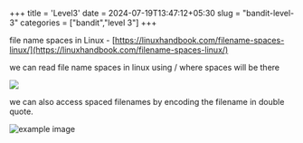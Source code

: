 +++
title = 'Level3'
date = 2024-07-19T13:47:12+05:30
slug = "bandit-level-3"
categories = ["bandit","level 3"]
+++

file name spaces in Linux - [https://linuxhandbook.com/filename-spaces-linux/](https://linuxhandbook.com/filename-spaces-linux/)

we can read file name spaces in linux using / where spaces will be there

![](https://dl.dropbox.com/0e3a00389ed32631/EfKXZ7i_-LRAguzeA7-ydSkBZWQc1EW1tqkSbi7WeT9Fqg?e=GQoyLl)

we can also access spaced filenames by encoding the filename in double quote.

![example image](https://drive.google.com/uc?export=view&id=1R-Foa2gewAgf0NdlnmlXiCiOMbvK53vf)